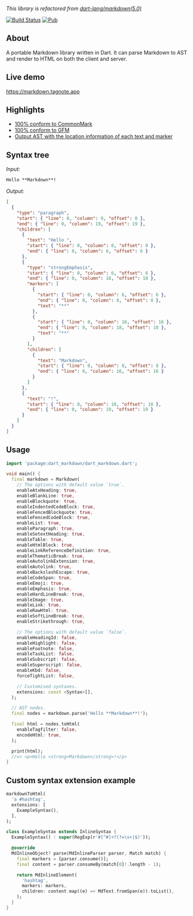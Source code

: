_This library is refactored from
[dart-lang/markdown(5.0)](https://pub.dev/packages/markdown/versions/5.0.0)_

[![Build Status](https://github.com/tagnote-app/dart_markdown/actions/workflows/test-package.yml/badge.svg)](https://github.com/tagnote-app/dart_markdown/actions/workflows/test-package.yml)
[![Pub](https://img.shields.io/pub/v/dart_markdown.svg)](https://pub.dev/packages/dart_markdown)

## About

A portable Markdown library written in Dart. It can parse Markdown to AST and
render to HTML on both the client and server.

## Live demo

https://markdown.tagnote.app

## Highlights

- [100% conform to CommonMark](https://spec.commonmark.org/0.30/)
- [100% conform to GFM](https://github.github.com/gfm/)
- [Output AST with the location information of each text and marker](#syntax-tree)

## Syntax tree

_Input:_

```Markdown
Hello **Markdown**!
```

_Output:_

```json
[
  {
    "type": "paragraph",
    "start": { "line": 0, "column": 0, "offset": 0 },
    "end": { "line": 0, "column": 19, "offset": 19 },
    "children": [
      {
        "text": "Hello ",
        "start": { "line": 0, "column": 0, "offset": 0 },
        "end": { "line": 0, "column": 6, "offset": 6 }
      },
      {
        "type": "strongEmphasis",
        "start": { "line": 0, "column": 6, "offset": 6 },
        "end": { "line": 0, "column": 18, "offset": 18 },
        "markers": [
          {
            "start": { "line": 0, "column": 6, "offset": 6 },
            "end": { "line": 0, "column": 8, "offset": 8 },
            "text": "**"
          },
          {
            "start": { "line": 0, "column": 16, "offset": 16 },
            "end": { "line": 0, "column": 18, "offset": 18 },
            "text": "**"
          }
        ],
        "children": [
          {
            "text": "Markdown",
            "start": { "line": 0, "column": 8, "offset": 8 },
            "end": { "line": 0, "column": 16, "offset": 16 }
          }
        ]
      },
      {
        "text": "!",
        "start": { "line": 0, "column": 18, "offset": 18 },
        "end": { "line": 0, "column": 19, "offset": 19 }
      }
    ]
  }
]
```

## Usage

```dart
import 'package:dart_markdown/dart_markdown.dart';

void main() {
  final markdown = Markdown(
    // The options with default value `true`.
    enableAtxHeading: true,
    enableBlankLine: true,
    enableBlockquote: true,
    enableIndentedCodeBlock: true,
    enableFencedBlockquote: true,
    enableFencedCodeBlock: true,
    enableList: true,
    enableParagraph: true,
    enableSetextHeading: true,
    enableTable: true,
    enableHtmlBlock: true,
    enableLinkReferenceDefinition: true,
    enableThematicBreak: true,
    enableAutolinkExtension: true,
    enableAutolink: true,
    enableBackslashEscape: true,
    enableCodeSpan: true,
    enableEmoji: true,
    enableEmphasis: true,
    enableHardLineBreak: true,
    enableImage: true,
    enableLink: true,
    enableRawHtml: true,
    enableSoftLineBreak: true,
    enableStrikethrough: true,

    // The options with default value `false`.
    enableHeadingId: false,
    enableHighlight: false,
    enableFootnote: false,
    enableTaskList: false,
    enableSubscript: false,
    enableSuperscript: false,
    enableKbd: false,
    forceTightList: false,

    // Customised syntaxes.
    extensions: const <Syntax>[],
  );

  // AST nodes.
  final nodes = markdown.parse('Hello **Markdown**!');

  final html = nodes.toHtml(
    enableTagfilter: false,
    encodeHtml: true,
  );

  print(html);
  //=> <p>Hello <strong>Markdown</strong>!</p>
}
```

## Custom syntax extension example

```dart
markdownToHtml(
  'a #hashtag',
  extensions: [
    ExampleSyntax(),
  ],
);

class ExampleSyntax extends InlineSyntax {
  ExampleSyntax() : super(RegExp(r'#[^#]+?(?=\s+|$)'));

  @override
  MdInlineObject? parse(MdInlineParser parser, Match match) {
    final markers = [parser.consume()];
    final content = parser.consumeBy(match[0]!.length - 1);

    return MdInlineElement(
      'hashtag',
      markers: markers,
      children: content.map((e) => MdText.fromSpan(e)).toList(),
    );
  }
}
```
